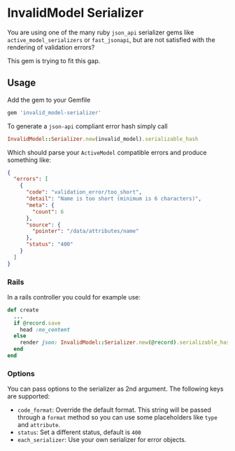 # InvalidModel Serializer

You are using one of the many ruby `json_api` serializer gems like `active_model_serializers` or `fast_jsonapi`, but are not satisfied with the rendering of validation errors?

This gem is trying to fit this gap.

## Usage

Add the gem to your Gemfile

```ruby
gem 'invalid_model-serializer'
```

To generate a `json-api` compliant error hash simply call
```ruby
InvalidModel::Serializer.new(invalid_model).serializable_hash
```

Which should parse your `ActiveModel` compatible errors and produce something like:

```json
{
  "errors": [
    {
      "code": "validation_error/too_short",
      "detail": "Name is too short (minimum is 6 characters)",
      "meta": {
        "count": 6
      },
      "source": {
        "pointer": "/data/attributes/name"
      },
      "status": "400"
    }
  ]
}
```

### Rails

In a rails controller you could for example use:

```ruby
def create
  ...
  if @record.save
    head :no_content
  else
    render json: InvalidModel::Serializer.new(@record).serializable_hash, status: :bad_request
  end
end
```

### Options

You can pass options to the serializer as 2nd argument. The following keys are supported:
* `code_format`: Override the default format. This string will be passed through a `format` method so you can use some placeholders like `type` and `attribute`.
* `status`: Set a different status, default is `400`
* `each_serializer`: Use your own serializer for error objects.
